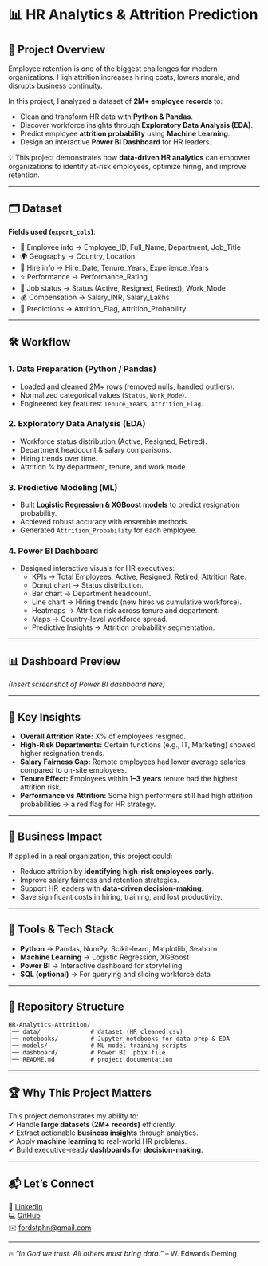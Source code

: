 
# 📊 HR Analytics & Attrition Prediction  

## 🔎 Project Overview  
Employee retention is one of the biggest challenges for modern organizations. High attrition increases hiring costs, lowers morale, and disrupts business continuity.  

In this project, I analyzed a dataset of **2M+ employee records** to:  
- Clean and transform HR data with **Python & Pandas**.  
- Discover workforce insights through **Exploratory Data Analysis (EDA)**.  
- Predict employee **attrition probability** using **Machine Learning**.  
- Design an interactive **Power BI Dashboard** for HR leaders.  

💡 This project demonstrates how **data-driven HR analytics** can empower organizations to identify at-risk employees, optimize hiring, and improve retention.  

---

## 🗂️ Dataset
**Fields used (`export_cols`)**:  
- 👤 Employee info → Employee_ID, Full_Name, Department, Job_Title  
- 🌍 Geography → Country, Location  
- 📅 Hire info → Hire_Date, Tenure_Years, Experience_Years  
- ⭐ Performance → Performance_Rating  
- 💼 Job status → Status (Active, Resigned, Retired), Work_Mode  
- 💰 Compensation → Salary_INR, Salary_Lakhs  
- 🔮 Predictions → Attrition_Flag, Attrition_Probability  

---

## 🛠️ Workflow  

### 1. **Data Preparation (Python / Pandas)**  
- Loaded and cleaned 2M+ rows (removed nulls, handled outliers).  
- Normalized categorical values (`Status`, `Work_Mode`).  
- Engineered key features: `Tenure_Years`, `Attrition_Flag`.  

### 2. **Exploratory Data Analysis (EDA)**  
- Workforce status distribution (Active, Resigned, Retired).  
- Department headcount & salary comparisons.  
- Hiring trends over time.  
- Attrition % by department, tenure, and work mode.  

### 3. **Predictive Modeling (ML)**  
- Built **Logistic Regression & XGBoost models** to predict resignation probability.  
- Achieved robust accuracy with ensemble methods.  
- Generated `Attrition_Probability` for each employee.  

### 4. **Power BI Dashboard**  
- Designed interactive visuals for HR executives:  
  - KPIs → Total Employees, Active, Resigned, Retired, Attrition Rate.  
  - Donut chart → Status distribution.  
  - Bar chart → Department headcount.  
  - Line chart → Hiring trends (new hires vs cumulative workforce).  
  - Heatmaps → Attrition risk across tenure and department.  
  - Maps → Country-level workforce spread.  
  - Predictive Insights → Attrition probability segmentation.  

---

## 📊 Dashboard Preview  
*(Insert screenshot of Power BI dashboard here)*  

---

## 🎯 Key Insights  
- **Overall Attrition Rate:** X% of employees resigned.  
- **High-Risk Departments:** Certain functions (e.g., IT, Marketing) showed higher resignation trends.  
- **Salary Fairness Gap:** Remote employees had lower average salaries compared to on-site employees.  
- **Tenure Effect:** Employees within **1–3 years** tenure had the highest attrition risk.  
- **Performance vs Attrition:** Some high performers still had high attrition probabilities → a red flag for HR strategy.  

---

## 🚀 Business Impact  
If applied in a real organization, this project could:  
- Reduce attrition by **identifying high-risk employees early**.  
- Improve salary fairness and retention strategies.  
- Support HR leaders with **data-driven decision-making**.  
- Save significant costs in hiring, training, and lost productivity.  

---

## 🔧 Tools & Tech Stack  
- **Python** → Pandas, NumPy, Scikit-learn, Matplotlib, Seaborn  
- **Machine Learning** → Logistic Regression, XGBoost  
- **Power BI** → Interactive dashboard for storytelling  
- **SQL (optional)** → For querying and slicing workforce data  

---

## 📂 Repository Structure  
```
HR-Analytics-Attrition/
│── data/              # dataset (HR_cleaned.csv)
│── notebooks/         # Jupyter notebooks for data prep & EDA
│── models/            # ML model training scripts
│── dashboard/         # Power BI .pbix file
│── README.md          # project documentation
```

---

## 🏆 Why This Project Matters  
This project demonstrates my ability to:  
✔ Handle **large datasets (2M+ records)** efficiently.  
✔ Extract actionable **business insights** through analytics.  
✔ Apply **machine learning** to real-world HR problems.  
✔ Build executive-ready **dashboards for decision-making**.  

---

## 📬 Let’s Connect  
💼 [LinkedIn](https://www.linkedin.com/)  
💻 [GitHub](https://github.com/SteveParadox)  
✉️ fordstphn@gmail.com  

---

🔥 *“In God we trust. All others must bring data.”* – W. Edwards Deming  
